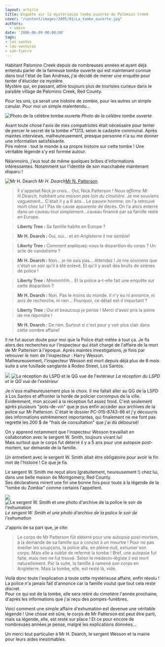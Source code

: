 ```yaml
---
layout: article
title: Enquête sur la mystérieuse tombe ouverte de Palomino Creek
cover: "/content/images/2005/01/La_tombe_ouverte.jpg"
authors:
  - vekin
date: '2006-06-09 00:00:00'
tags:
- los-santos
- las-venturas
- san-fierro
---
```


Habitant Palomino Creek depuis de nombreuses années et ayant déjà entendu parler de la fameuse tombe ouverte qui est maintenant connue dans tout l'état de San Andreas, j'ai décidé de mener une enquête pour tenter d'élucider ce mystère.  
Mystère qui, en passant, attire toujours plus de touristes curieux dans le paisible village de Palomino Creek, Red County.

Pour les uns, ça serait une histoire de zombie, pour les autres un simple canular. Pour moi un simple malentendu...

![Photo de la célèbre tombe ouverte](/content/images/2005/01/La_tombe_ouverte.jpg)
_Photo de la célèbre tombe ouverte_

Avant toute chose l'avis de mes compatriotes était nécessaire pour tenter de percer le secret de la tombe n°1313, selon le cadastre communal. Après maintes interviews, malheureusement, presque personne n'a su me donner une information satisfaisante.  
Pire même : tout le monde à sa propre histoire sur cette tombe ! Une véritable légende s'y est formée autour.

Néanmoins, j'eus tout de même quelques bribes d'informations intéressantes. Notamment sur l'identité de son macchabée maintenant disparu !

![Mr H. Dearch](/content/images/2005/01/Mr_H__Dearch.jpg)
_Mr H. Dearch_[Mr N. Patterson](/content/images/2005/01/Mr_Nick_Patterson.jpg)

> Il s'appelait Nick je crois... Oui, Nick Patterson ! _Nous affirme Mr H.Dearch, habitant une maison pas loin du cimetière._ Je me souviens vaguement... C'était il y a 6 ans... Le pauvre homme; on l'a retrouvé mort chez lui ! Pas de cause apparente de décès. On l'a alors enterré dans un caveau tout simplement...caveau financé par sa famille resté en Europe.

> **Liberty Tree&nbsp;:** Sa famille habite en Europe ?

> **Mr H. Dearch :** Oui, oui... et en Angleterre il me semble!

> **Liberty Tree&nbsp;:** Comment expliquez-vous la disparition du corps ? Un acte de vandalisme ?

> **Mr H. Dearch :** Non... je ne sais pas... Attendez ! Je me souviens que c'était un soir qu'il à été enlevé. Et qu'il y avait des bruits de sirènes de police !

> **Liberty Tree&nbsp;:** Mmmmhhh... Et la police a-t-elle fait une enquête sur cette disparition ?

> **Mr H. Dearch :** Non. Pas le moins du monde. Il n'y eu ni annonce, ni avis de recherche, ni rien... Pourquoi, ce détail est-il important ?

> **Liberty Tree&nbsp;:** Oui et beaucoup je pense ! Merci d'avoir pris la peine de me répondre !

> **Mr H. Dearch :** De rien. Surtout si c'est pour y voir plus clair dans cette sombre affaire!

Il ne fut aucun doute pour moi que la Police était mêlée à tout ça. Je fis alors des recherches sur l'inspecteur qui était chargé de l'affaire de la mort de Mr Patterson à l'époque. Après maintes investigations, je finis par retrouver le nom de l'inspecteur : Harry Wesson.  
Malheureusement, l'inspecteur Wesson est mort depuis déjà plus de 8 mois suite à une fusillade sanglante à Rodeo Street, Los Santos.

![](/content/images/2005/01/La_reception_du_LSPD.jpg)
![La réception du LSPD et le QG vue de l'extérieur](/content/images/2005/01/LSPD_HQ.jpg)
_La réception du LSPD et le QG vue de l'extérieur_

Je n'eus malheureusement plus le choix. Il me fallait aller au QG de la LSPD à Los Santos et affronter la horde de policier corrompus de la ville. Evidemment, mon accueil à la réception fut assez froid. C'est seulement après plusieurs "pots-de-vin" que je pus enfin accéder aux archives de la police sur Mr Patterson. C'était le dossier PC-015-8743-86 et j'y découvris des informations extrêmement importantes, qui finalement ne me font pas regretté les 200 $ de "frais de consultation" que j'ai dû déboursé!

On y apprend notamment que l'inspecteur Wesson travaillait en collaboration avec le sergent W. Smith, toujours vivant lui!  
Mais surtout que le corps fut déterré il y a 5 ans pour une autopsie post-mortem, sur demande de la famille.

Un entretient avec le sergent W. Smith allait être obligatoire pour avoir le fin mot de l'histoire ! Ce que je fis.

Le sergent&nbsp;W. Smith&nbsp;me reçut alors (gratuitement, heureusement !) chez lui, dans une belle maison de Montgomery, Red County.  
Ses déclarations mirent une fin une bonne fois pour toute à la légende de la "tombe du Zombie" comme certains l'appellent.

![](/content/images/2005/01/Sergent_W__Smith.jpg)
![Le sergent W. Smith et une photo d'archive de la police le soir de l'exhumation](/content/images/2005/01/Image_d__archive_de_la_police.jpg)
_Le sergent W. Smith et une photo d'archive de la police le soir de l'exhumation_

J'appris de sa part que, je cite:

> Le corps de Mr Patterson fût déterré pour une autopsie post-mortem, à la demande de sa famille qui a conclut à un meurtre ! Pour ne pas éveiller les soupçons, la police alla, en pleine nuit, exhumer son corps. Mais elle a oublié de refermé la tombe ! Bref, une autopsie fut faite, mais rien ne fut trouvé. Selon le médecin-légiste il est mort naturellement. Par la suite, la famille à ramené son corps en Angleterre. Mais la tombe, elle, est resté là, vide.

Voilà donc toute l'explication à toute cette mystérieuse affaire, enfin résolu ! La police n'a jamais fait d'annonce car la famille voulut que tout cela reste discret.  
Pour ce qui est de la tombe, elle sera retiré du cimetière l'année prochaine, d'après les informations que j'ai reçu des pompes-funèbres.

Voici comment une simple affaire d'exhumation est devenue une véritable légende ! Une chose est sûre, le corps de Mr Patterson est peut être parti, mais sa légende, elle, est resté sur place ! Et ce pour encore de nombreuses années je pense, malgré les explications données...

Un merci tout particulier à Mr H. Dearch, le sergent Wesson et la mairie pour leurs aides inestimables.